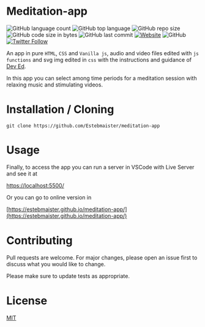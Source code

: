 # Meditation-app

![GitHub language count](https://img.shields.io/github/languages/count/estebmaister/meditation-app?style=plastic&logo=visual-studio-code) ![GitHub top language](https://img.shields.io/github/languages/top/estebmaister/meditation-app?style=plastic&logo=freecodecamp) ![GitHub repo size](https://img.shields.io/github/repo-size/estebmaister/meditation-app) ![GitHub code size in bytes](https://img.shields.io/github/languages/code-size/estebmaister/meditation-app) ![GitHub last commit](https://img.shields.io/github/last-commit/estebmaister/meditation-app?style=plastic&logo=git&logoColor=white) [![Website](https://img.shields.io/website?up_message=online&url=https%3A%2F%2Festebmaister.github.io%2Fmeditation-app%2F?style=plastic&logo=github)](https://estebmaister.github.io/meditation-app/) ![GitHub](https://img.shields.io/github/license/estebmaister/meditation-app) [ ![Twitter Follow](https://img.shields.io/twitter/follow/estebmaister?label=Follow&style=social) ](https://twitter.com/estebmaister)

An app in pure `HTML`, `CSS` and `Vanilla js`, audio and video files edited with `js functions` and svg img edited in `css` with the instructions and guidance of [Dev Ed](https://developedbyed.com).

In this app you can select among time periods for a meditation session with relaxing music and stimulating videos.

# Installation / Cloning

`git clone https://github.com/Estebmaister/meditation-app`

# Usage

Finally, to access the app you can run a server in VSCode with Live Server and see it at

[https://localhost:5500/](http://localhost:5500/)

Or you can go to online version in

[https://estebmaister.github.io/meditation-app/](https://estebmaister.github.io/meditation-app/)

# Contributing

Pull requests are welcome. For major changes, please open an issue first to discuss what you would like to change.

Please make sure to update tests as appropriate.

# License

[MIT](https://choosealicense.com/licenses/mit/)
